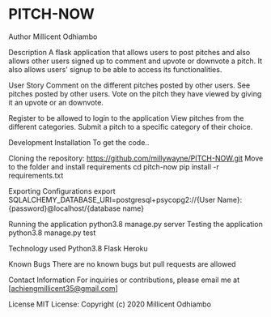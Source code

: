 # PITCH-NOW

Author
Millicent Odhiambo

Description
A flask application that allows users to post pitches and also allows other users signed up to comment and upvote or downvote a pitch. It also allows users' signup to be able to access its functionalities.

User Story
Comment on the different pitches posted by other users.
See pitches posted by other users.
Vote on the pitch they have viewed by giving it an upvote or an downvote.

Register to be allowed to login to the application
View pitches from the different categories.
Submit a pitch to a specific category of their choice.

Development Installation
To get the code..

Cloning the repository:
<https://github.com/millywayne/PITCH-NOW.git>
Move to the folder and install requirements
cd pitch-now
pip install -r requirements.txt

Exporting Configurations
export SQLALCHEMY_DATABASE_URI=postgresql+psycopg2://{User Name}:{password}@localhost/{database name}

Running the application
python3.8 manage.py server
Testing the application
python3.8 manage.py test

Technology used
Python3.8
Flask
Heroku

Known Bugs
There are no known bugs but pull requests are allowed

Contact Information
For inquiries or contributions, please email me at [achiengmillicent35@gmail.com]

License
MIT License:
Copyright (c) 2020 Millicent Odhiambo
